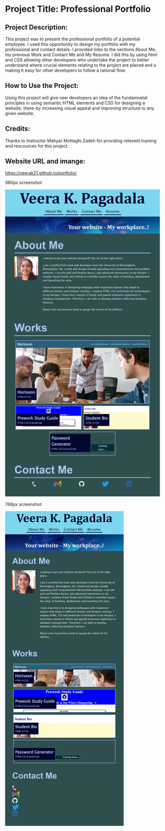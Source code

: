 # Project Title: Professional Portfolio

## Project Description:
This project was to present the professional portfolio of a potential employee. I used this opportunity to design my portfolio with my professional and contact details. I provided links to the sections About Me, my previous Work and Contact Me and My Resume. I did this by using html and CSS allowing other developers who undertake the project to better understand where crucial elements relating to the project are placed and a making it easy for other developers to follow a rational flow.

## How to Use the Project:
Using this project will give new developers an idea of the fundamnetal principles in using semantic HTML elements and CSS for designing a website, there-by increasing visual appeal and improving structure to any given website.

## Credits:
Thanks to Instructor Mahyar Mottaghi Zadeh for providing relevent training and rescources for this project.

## Website URL and imange:

https://veerak21.github.io/portfolio/

980px screenshot

![screenshot-of-applicaton](./assets/images/980px.png)


768px screenshot

![screenshot-of-applicaton](./assets/images/768px.png)